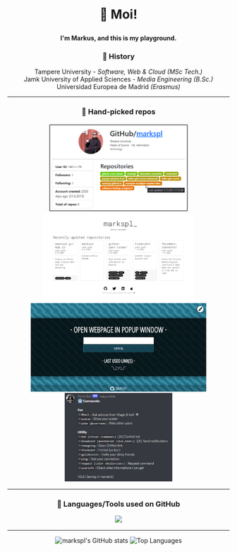 <h1 align="center">

:wave: Moi!
</h1>

<p align="center"><b>I'm Markus, and this is my playground.</b></p>

<h3 align="center">
    
:seedling: History
</h3>

<p align="center">
Tampere University - <i>Software, Web & Cloud (MSc Tech.)</i><br>
Jamk University of Applied Sciences - <i>Media Engineering (B.Sc.)</i><br>
Universidad Europea de Madrid <i>(Erasmus)</i>
</p>

<hr>

<h3 align="center">

:open_file_folder: Hand-picked repos
</h3>

<p align="center">
<a href="https://github.com/markspl/github-user-viewer">
<img height="200px" src="https://github.com/markspl/github-user-viewer/raw/main/img/screenshot.png" />
</a>
<a href="ttps://github.com/markspl/markspl.github.io">
<img height="200px" src="https://github.com/markspl/markspl.github.io/raw/main/images/screenshot.png" />
</a>
<a href="https://github.com/markspl/popup-window-tool">
<img height="200px" src="https://github.com/markspl/popup-window-tool/raw/master/img/cover.png" />
</a>
<a href="https://github.com/markspl/FinskuBot">
<img height="200px" src="https://github.com/markspl/FinskuBot/raw/master/images/finskubot-1.png" />
</a>
</p>

<hr>

<h3 align="center">

:hammer: Languages/Tools used on GitHub
</h3>

<p align="center">
<a href="https://skillicons.dev">
<img width="50%" src="https://skillicons.dev/icons?i=bootstrap,docker,nodejs,py,react,vue,html,css&theme=light&" />
</a>
</p>

<hr>

<p align="center">
<img height="150" src=https://github-readme-stats.vercel.app/api?username=markspl&show_icons=true&theme=graywhite title="markspl's GitHub stats"/> <img height="150" src="https://github-readme-stats.vercel.app/api/top-langs/?username=markspl&layout=compact&theme=graywhite" title="Top Languages" />
</p>

